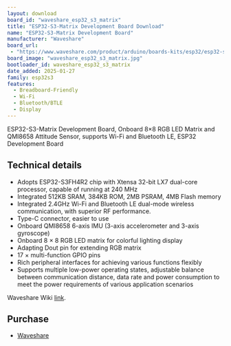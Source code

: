 ```yaml
---
layout: download
board_id: "waveshare_esp32_s3_matrix"
title: "ESP32-S3-Matrix Development Board Download"
name: "ESP32-S3-Matrix Development Board"
manufacturer: "Waveshare"
board_url:
 - "https://www.waveshare.com/product/arduino/boards-kits/esp32/esp32-s3-matrix.htm"
board_image: "waveshare_esp32_s3_matrix.jpg"
bootloader_id: waveshare_esp32_s3_matrix
date_added: 2025-01-27
family: esp32s3
features:
  - Breadboard-Friendly
  - Wi-Fi
  - Bluetooth/BTLE
  - Display
---
```


ESP32-S3-Matrix Development Board, Onboard 8×8 RGB LED Matrix and QMI8658 Attitude Sensor, supports Wi-Fi and Bluetooth LE, ESP32 Development Board

## Technical details

- Adopts ESP32-S3FH4R2 chip with Xtensa 32-bit LX7 dual-core processor, capable of running at 240 MHz
- Integrated 512KB SRAM, 384KB ROM, 2MB PSRAM, 4MB Flash memory
- Integrated 2.4GHz Wi-Fi and Bluetooth LE dual-mode wireless communication, with superior RF performance.
- Type-C connector, easier to use
- Onboard QMI8658 6-axis IMU (3-axis accelerometer and 3-axis gyroscope)
- Onboard 8 × 8 RGB LED matrix for colorful lighting display
- Adapting Dout pin for extending RGB matrix
- 17 × multi-function GPIO pins
- Rich peripheral interfaces for achieving various functions flexibly
- Supports multiple low-power operating states, adjustable balance between communication distance, data rate and power consumption to meet the power requirements of various application scenarios

Waveshare Wiki [link](https://www.waveshare.com/wiki/ESP32-S3-Matrix).

## Purchase
* [Waveshare](https://www.waveshare.com/product/arduino/boards-kits/esp32/esp32-s3-matrix.htm)
